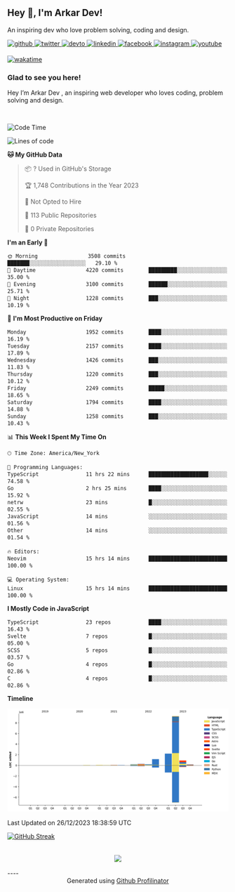 ## Hey 👋, I'm Arkar Dev!  

An inspiring dev who love problem solving, coding and design.

<a href="https://github.com/Riley1101" target="_blank">
<img src=https://img.shields.io/badge/github-%2324292e.svg?&style=for-the-badge&logo=github&logoColor=white alt=github style="margin-bottom: 5px;" />
</a>
<a href="https://twitter.com/arkardev" target="_blank">
<img src=https://img.shields.io/badge/twitter-%2300acee.svg?&style=for-the-badge&logo=twitter&logoColor=white alt=twitter style="margin-bottom: 5px;" />
</a>
<a href="https://dev.to/riley1101" target="_blank">
<img src=https://img.shields.io/badge/dev.to-%2308090A.svg?&style=for-the-badge&logo=dev.to&logoColor=white alt=devto style="margin-bottom: 5px;" />
</a>
<a href="https://linkedin.com/in/arkar-kaung-myat" target="_blank">
<img src=https://img.shields.io/badge/linkedin-%231E77B5.svg?&style=for-the-badge&logo=linkedin&logoColor=white alt=linkedin style="margin-bottom: 5px;" />
</a>
<a href="https://www.facebook.com/riley.eileen.75" target="_blank">
<img src=https://img.shields.io/badge/facebook-%232E87FB.svg?&style=for-the-badge&logo=facebook&logoColor=white alt=facebook style="margin-bottom: 5px;" />
</a>
<a href="https://instagram.com/rileys1101" target="_blank">
<img src=https://img.shields.io/badge/instagram-%23000000.svg?&style=for-the-badge&logo=instagram&logoColor=white alt=instagram style="margin-bottom: 5px;" />
</a>
<a href="https://www.youtube.com/channel/UC_RfEQCC3gL2AzsFFAABikg" target="_blank">
<img src=https://img.shields.io/badge/youtube-%23EE4831.svg?&style=for-the-badge&logo=youtube&logoColor=white alt=youtube style="margin-bottom: 5px;" />
</a>  
  
[![wakatime](https://wakatime.com/badge/user/cf23b6e3-75f8-4c04-b0e3-273191c8d2ec.svg)](https://wakatime.com/@cf23b6e3-75f8-4c04-b0e3-273191c8d2ec)


### Glad to see you here!  
Hey I’m Arkar Dev , an inspiring web developer who loves coding, problem solving and design.

<br/>

<!--START_SECTION:waka-->
![Code Time](http://img.shields.io/badge/Code%20Time-825%20hrs%2042%20mins-blue)

![Lines of code](https://img.shields.io/badge/From%20Hello%20World%20I%27ve%20Written-14.6%20million%20lines%20of%20code-blue)

**🐱 My GitHub Data** 

> 📦 ? Used in GitHub's Storage 
 > 
> 🏆 1,748 Contributions in the Year 2023
 > 
> 🚫 Not Opted to Hire
 > 
> 📜 113 Public Repositories 
 > 
> 🔑 0 Private Repositories 
 > 
**I'm an Early 🐤** 

```text
🌞 Morning                3508 commits        ███████░░░░░░░░░░░░░░░░░░   29.10 % 
🌆 Daytime                4220 commits        █████████░░░░░░░░░░░░░░░░   35.00 % 
🌃 Evening                3100 commits        ██████░░░░░░░░░░░░░░░░░░░   25.71 % 
🌙 Night                  1228 commits        ███░░░░░░░░░░░░░░░░░░░░░░   10.19 % 
```
📅 **I'm Most Productive on Friday** 

```text
Monday                   1952 commits        ████░░░░░░░░░░░░░░░░░░░░░   16.19 % 
Tuesday                  2157 commits        ████░░░░░░░░░░░░░░░░░░░░░   17.89 % 
Wednesday                1426 commits        ███░░░░░░░░░░░░░░░░░░░░░░   11.83 % 
Thursday                 1220 commits        ███░░░░░░░░░░░░░░░░░░░░░░   10.12 % 
Friday                   2249 commits        █████░░░░░░░░░░░░░░░░░░░░   18.65 % 
Saturday                 1794 commits        ████░░░░░░░░░░░░░░░░░░░░░   14.88 % 
Sunday                   1258 commits        ███░░░░░░░░░░░░░░░░░░░░░░   10.43 % 
```


📊 **This Week I Spent My Time On** 

```text
🕑︎ Time Zone: America/New_York

💬 Programming Languages: 
TypeScript               11 hrs 22 mins      ███████████████████░░░░░░   74.58 % 
Go                       2 hrs 25 mins       ████░░░░░░░░░░░░░░░░░░░░░   15.92 % 
netrw                    23 mins             █░░░░░░░░░░░░░░░░░░░░░░░░   02.55 % 
JavaScript               14 mins             ░░░░░░░░░░░░░░░░░░░░░░░░░   01.56 % 
Other                    14 mins             ░░░░░░░░░░░░░░░░░░░░░░░░░   01.54 % 

🔥 Editors: 
Neovim                   15 hrs 14 mins      █████████████████████████   100.00 % 

💻 Operating System: 
Linux                    15 hrs 14 mins      █████████████████████████   100.00 % 
```

**I Mostly Code in JavaScript** 

```text
TypeScript               23 repos            ████░░░░░░░░░░░░░░░░░░░░░   16.43 % 
Svelte                   7 repos             █░░░░░░░░░░░░░░░░░░░░░░░░   05.00 % 
SCSS                     5 repos             █░░░░░░░░░░░░░░░░░░░░░░░░   03.57 % 
Go                       4 repos             █░░░░░░░░░░░░░░░░░░░░░░░░   02.86 % 
C                        4 repos             █░░░░░░░░░░░░░░░░░░░░░░░░   02.86 % 
```



**Timeline**

![Lines of Code chart](https://raw.githubusercontent.com/Riley1101/Riley1101/main/assets/bar_graph.png)


 Last Updated on 26/12/2023 18:38:59 UTC
<!--END_SECTION:waka-->

[![GitHub Streak](https://streak-stats.demolab.com?user=Riley1101)](https://git.io/streak-stats)
  
<br/>  
<div align="center">
<img src="https://komarev.com/ghpvc/?username=Riley1101&&style=flat-square" align="center" />
</div>  
<br/>  
----
<div align="center">Generated using <a href="https://profilinator.rishav.dev/" target="_blank">Github Profilinator</a></div>

